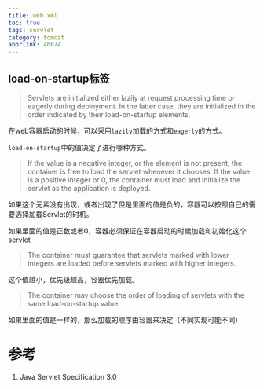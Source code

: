 ```yaml
---
title: web.xml
toc: true
tags: servlet
category: tomcat
abbrlink: 46674
---
```


## load-on-startup标签

> Servlets are initialized either lazily at request processing time or eagerly during
deployment. In the latter case, they are initialized in the order indicated by
their load-on-startup elements.

在web容器启动的时候，可以采用`lazily`加载的方式和`eagerly`的方式。

`load-on-startup`中的值决定了进行哪种方式。

> If the value is a negative integer, or the element is not present, the
container is free to load the servlet whenever it chooses. If the value is a positive
integer or 0, the container must load and initialize the servlet as the application is
deployed.

如果<load-on-startup>这个元素没有出现，或者出现了但是里面的值是负的，容器可以按照自己的需要选择加载Servlet的时机。

如果里面的值是正数或者0，容器必须保证在容器启动的时候加载和初始化这个servlet

>  The container must guarantee that servlets marked with lower integers
are loaded before servlets marked with higher integers.

这个值越小，优先级越高，容器优先加载。

> The container may choose
the order of loading of servlets with the same load-on-startup value.

如果里面的值是一样的，那么加载的顺序由容器来决定（不同实现可能不同）


# 参考

1. Java Servlet Specification 3.0
